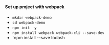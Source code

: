 #### Set up project with webpack

- `mkdir webpack-demo`
- `cd webpack-demo`
- `npm init -y`
- `npm install webpack webpack-cli --save-dev`
- `npm install --save lodash